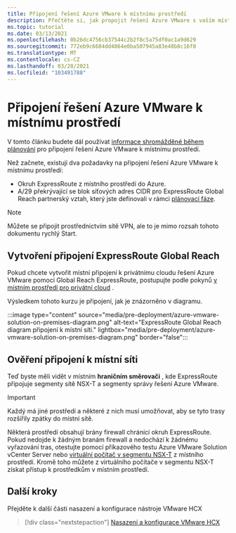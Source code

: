 ```yaml
---
title: Připojení řešení Azure VMware k místnímu prostředí
description: Přečtěte si, jak propojit řešení Azure VMware s vaším místním prostředím.
ms.topic: tutorial
ms.date: 03/13/2021
ms.openlocfilehash: 0b26dc4756cb37544c2b2f8c5a75df0ac1a9d629
ms.sourcegitcommit: 772eb9c6684dd4864e0ba507945a83e48b8c16f0
ms.translationtype: MT
ms.contentlocale: cs-CZ
ms.lasthandoff: 03/20/2021
ms.locfileid: "103491788"
---
```

# <a name="connect-azure-vmware-solution-to-your-on-premises-environment"></a>Připojení řešení Azure VMware k místnímu prostředí

V tomto článku budete dál používat [informace shromážděné během plánování](production-ready-deployment-steps.md) pro připojení řešení Azure VMware k místnímu prostředí.

Než začnete, existují dva požadavky na připojení řešení Azure VMware k místnímu prostředí:

- Okruh ExpressRoute z místního prostředí do Azure.
- A/29 překrývající se blok síťových adres CIDR pro ExpressRoute Global Reach partnerský vztah, který jste definovali v rámci [plánovací fáze](production-ready-deployment-steps.md).

>[!NOTE]
> Můžete se připojit prostřednictvím sítě VPN, ale to je mimo rozsah tohoto dokumentu rychlý Start.

## <a name="establish-an-expressroute-global-reach-connection"></a>Vytvoření připojení ExpressRoute Global Reach

Pokud chcete vytvořit místní připojení k privátnímu cloudu řešení Azure VMware pomocí Global Reach ExpressRoute, postupujte podle pokynů [v místním prostředí pro privátní cloud](tutorial-expressroute-global-reach-private-cloud.md) .

Výsledkem tohoto kurzu je připojení, jak je znázorněno v diagramu.

:::image type="content" source="media/pre-deployment/azure-vmware-solution-on-premises-diagram.png" alt-text="ExpressRoute Global Reach diagram připojení k místní síti." lightbox="media/pre-deployment/azure-vmware-solution-on-premises-diagram.png" border="false":::

## <a name="verify-on-premises-network-connectivity"></a>Ověření připojení k místní síti

Teď byste měli vidět v místním **hraničním směrovači** , kde ExpressRoute připojuje segmenty sítě NSX-T a segmenty správy řešení Azure VMware.

>[!IMPORTANT]
>Každý má jiné prostředí a některé z nich musí umožňovat, aby se tyto trasy rozšířily zpátky do místní sítě.  

Některá prostředí obsahují brány firewall chránící okruh ExpressRoute.  Pokud nedojde k žádným branám firewall a nedochází k žádnému vyřazování tras, otestujte pomocí příkazového testu Azure VMware Solution vCenter Server nebo [virtuální počítač v segmentu NSX-T](deploy-azure-vmware-solution.md#add-a-vm-on-the-nsx-t-network-segment) z místního prostředí. Kromě toho můžete z virtuálního počítače v segmentu NSX-T získat přístup k prostředkům v místním prostředí.

## <a name="next-steps"></a>Další kroky

Přejděte k další části nasazení a konfigurace nástroje VMware HCX

> [!div class="nextstepaction"]
> [Nasazení a konfigurace VMware HCX](tutorial-deploy-vmware-hcx.md)